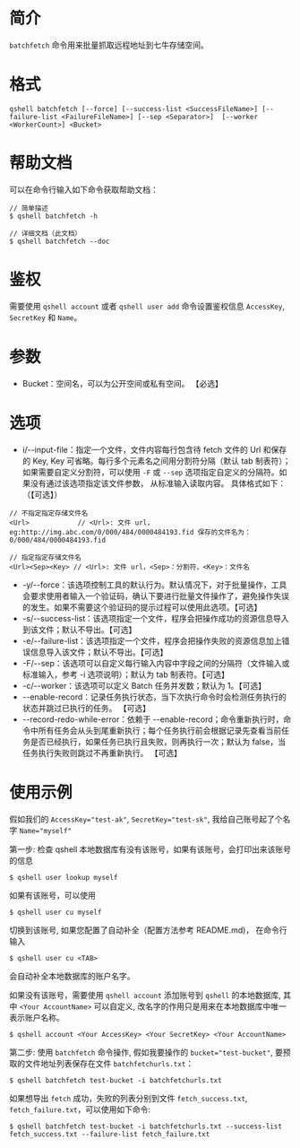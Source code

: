 # 简介
`batchfetch` 命令用来批量抓取远程地址到七牛存储空间。

# 格式
```
qshell batchfetch [--force] [--success-list <SuccessFileName>] [--failure-list <FailureFileName>] [--sep <Separator>]  [--worker <WorkerCount>] <Bucket>
```

# 帮助文档
可以在命令行输入如下命令获取帮助文档：
```
// 简单描述
$ qshell batchfetch -h 

// 详细文档（此文档）
$ qshell batchfetch --doc
```

# 鉴权
需要使用 `qshell account` 或者 `qshell user add` 命令设置鉴权信息 `AccessKey`, `SecretKey` 和 `Name`。

# 参数
- Bucket：空间名，可以为公开空间或私有空间。 【必选】

# 选项
- i/--input-file：指定一个文件，文件内容每行包含待 fetch 文件的 Url 和保存的 Key, Key 可省略。每行多个元素名之间用分割符分隔（默认 tab 制表符）； 如果需要自定义分割符，可以使用 `-F` 或 `--sep` 选项指定自定义的分隔符。如果没有通过该选项指定该文件参数， 从标准输入读取内容。 具体格式如下：（【可选】）
```
// 不指定指定存储文件名
<Url>            // <Url>: 文件 url，eg:http://img.abc.com/0/000/484/0000484193.fid 保存的文件名为：0/000/484/0000484193.fid

// 指定指定存储文件名
<Url><Sep><Key> // <Url>: 文件 url，<Sep>：分割符，<Key>：文件名
```
- -y/--force：该选项控制工具的默认行为。默认情况下，对于批量操作，工具会要求使用者输入一个验证码，确认下要进行批量文件操作了，避免操作失误的发生。如果不需要这个验证码的提示过程可以使用此选项。【可选】
- -s/--success-list：该选项指定一个文件，程序会把操作成功的资源信息导入到该文件；默认不导出。【可选】
- -e/--failure-list：该选项指定一个文件，程序会把操作失败的资源信息加上错误信息导入该文件；默认不导出。【可选】
- -F/--sep：该选项可以自定义每行输入内容中字段之间的分隔符（文件输入或标准输入，参考 -i 选项说明）；默认为 tab 制表符。【可选】
- -c/--worker：该选项可以定义 Batch 任务并发数；默认为 1。【可选】
- --enable-record：记录任务执行状态，当下次执行命令时会检测任务执行的状态并跳过已执行的任务。 【可选】
- --record-redo-while-error：依赖于 --enable-record；命令重新执行时，命令中所有任务会从头到尾重新执行；每个任务执行前会根据记录先查看当前任务是否已经执行，如果任务已执行且失败，则再执行一次；默认为 false，当任务执行失败则跳过不再重新执行。 【可选】

# 使用示例
假如我们的 `AccessKey="test-ak"`, `SecretKey="test-sk"`, 我给自己账号起了个名字 `Name="myself"`

第一步:
检查 qshell 本地数据库有没有该账号，如果有该账号，会打印出来该账号的信息
```
$ qshell user lookup myself
```

如果有该账号，可以使用
```
$ qshell user cu myself
```

切换到该账号, 如果您配置了自动补全（配置方法参考 README.md)， 在命令行输入
```
$ qshell user cu <TAB>
```
会自动补全本地数据库的账户名字。

如果没有该账号，需要使用 `qshell account` 添加账号到 `qshell` 的本地数据库, 其中 `<Your AccountName>` 可以自定义, 改名字的作用只是用来在本地数据库中唯一表示账户名称。
```
$ qshell account <Your AccessKey> <Your SecretKey> <Your AccountName>
```

第二步:
使用 `batchfetch` 命令操作, 假如我要操作的 `bucket="test-bucket"`, 要预取的文件地址列表保存在文件 `batchfetchurls.txt`：
```
$ qshell batchfetch test-bucket -i batchfetchurls.txt
```

如果想导出 `fetch` 成功，失败的列表分别到文件 `fetch_success.txt`, `fetch_failure.txt`，可以使用如下命令:
```
$ qshell batchfetch test-bucket -i batchfetchurls.txt --success-list fetch_success.txt --failure-list fetch_failure.txt
```
